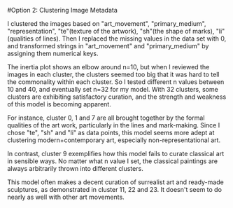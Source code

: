 #Option 2: Clustering Image Metadata

I clustered the images based on "art_movement", "primary_medium", "representation", "te"(texture of the artwork), "sh"(the shape of marks), "li"(qualities of lines). 
Then I replaced the missing values in the data set with 0, and transformed strings in "art_movement" and "primary_medium" by assigning them numerical keys. 

The inertia plot shows an elbow around n=10, but when I reviewed the images in each cluster, the clusters seemed too big that it was hard to tell the commonality within each cluster. So I tested different n values between 10 and 40, and eventually set n=32 for my model. With 32 clusters, some clusters are exhibiting satisfactory curation, and the strength and weakness of this model is becoming apparent. 

For instance, cluster 0, 1 and 7 are all brought together by the formal qualities of the art work, particularly in the lines and mark-making. Since I chose "te", "sh" and "li" as data points, this model seems more adept at clustering modern+contemporary art, especially non-representational art. 

In contrast, cluster 9 exemplifies how this model fails to curate classical art in sensible ways. No matter what n value I set, the classical paintings are always arbitrarily thrown into different clusters. 

This model often makes a decent curation of surrealist art and ready-made sculptures, as demonstrated in cluster 11, 22 and 23. It doesn't seem to do nearly as well with other art movements. 

